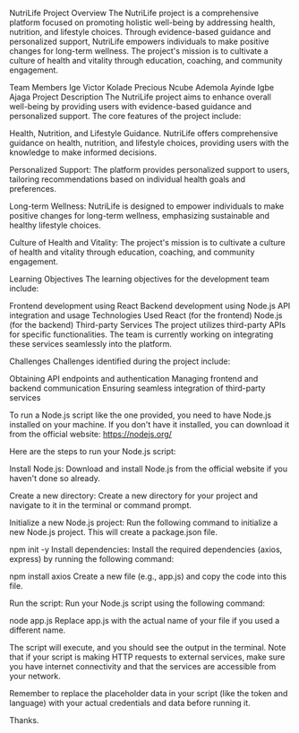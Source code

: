 NutriLife Project
Overview
The NutriLife project is a comprehensive platform focused on promoting holistic well-being by addressing health, nutrition, and lifestyle choices. Through evidence-based guidance and personalized support, NutriLife empowers individuals to make positive changes for long-term wellness. The project's mission is to cultivate a culture of health and vitality through education, coaching, and community engagement.

Team Members
Ige Victor Kolade
Precious Ncube
Ademola Ayinde
Igbe Ajaga
Project Description
The NutriLife project aims to enhance overall well-being by providing users with evidence-based guidance and personalized support. The core features of the project include:

Health, Nutrition, and Lifestyle Guidance. NutriLife offers comprehensive guidance on health, nutrition, and lifestyle choices, providing users with the knowledge to make informed decisions.

Personalized Support: The platform provides personalized support to users, tailoring recommendations based on individual health goals and preferences.

Long-term Wellness: NutriLife is designed to empower individuals to make positive changes for long-term wellness, emphasizing sustainable and healthy lifestyle choices.

Culture of Health and Vitality: The project's mission is to cultivate a culture of health and vitality through education, coaching, and community engagement.

Learning Objectives
The learning objectives for the development team include:

Frontend development using React
Backend development using Node.js
API integration and usage
Technologies Used
React (for the frontend)
Node.js (for the backend)
Third-party Services
The project utilizes third-party APIs for specific functionalities. The team is currently working on integrating these services seamlessly into the platform.

Challenges
Challenges identified during the project include:

Obtaining API endpoints and authentication
Managing frontend and backend communication
Ensuring seamless integration of third-party services

To run a Node.js script like the one provided, you need to have Node.js installed on your machine. If you don't have it installed, you can download it from the official website: https://nodejs.org/

Here are the steps to run your Node.js script:

Install Node.js:
Download and install Node.js from the official website if you haven't done so already.

Create a new directory:
Create a new directory for your project and navigate to it in the terminal or command prompt.

Initialize a new Node.js project:
Run the following command to initialize a new Node.js project. This will create a package.json file.

npm init -y
Install dependencies:
Install the required dependencies (axios, express) by running the following command:

npm install axios
Create a new file (e.g., app.js) and copy the code into this file.

Run the script:
Run your Node.js script using the following command:

node app.js
Replace app.js with the actual name of your file if you used a different name.

The script will execute, and you should see the output in the terminal. Note that if your script is making HTTP requests to external services, make sure you have internet connectivity and that the services are accessible from your network.

Remember to replace the placeholder data in your script (like the token and language) with your actual credentials and data before running it.

Thanks.
